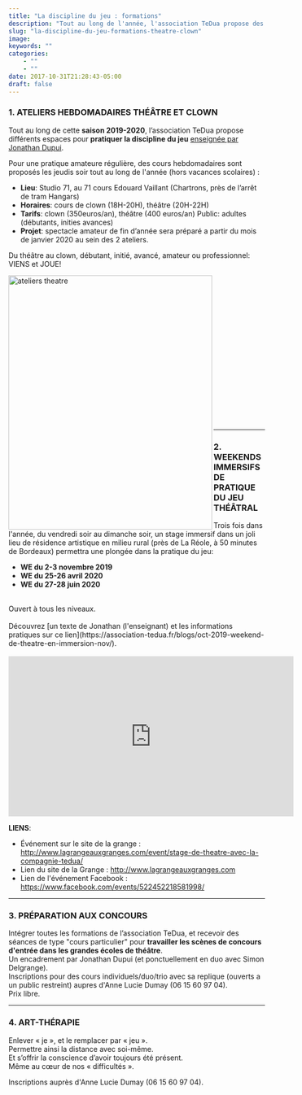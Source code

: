 ```yaml
---
title: "La discipline du jeu : formations"
description: "Tout au long de l'année, l'association TeDua propose des stages, ateliers, formations au Jeu. En cette fin de saison 2018-2019, TeDua se structure en Ecole."
slug: "la-discipline-du-jeu-formations-theatre-clown"
image:
keywords: ""
categories:
    - ""
    - ""
date: 2017-10-31T21:28:43-05:00
draft: false
---
```

### 1. ATELIERS HEBDOMADAIRES THÉÂTRE ET CLOWN

Tout au long de cette **saison 2019-2020**, l’association TeDua propose différents espaces pour **pratiquer la discipline du jeu** [enseignée par Jonathan Dupui](https://association-tedua.fr/blogs/jonathan-dupui-enseignant-discipline-du-jeu-theatre-clown).

Pour  une pratique amateure régulière, des cours hebdomadaires sont proposés les jeudis soir tout au long de l'année (hors vacances scolaires) : <br>
- **Lieu**: Studio 71, au 71 cours Edouard Vaillant (Chartrons, près de l’arrêt de tram Hangars) <br>
- **Horaires**: cours de clown (18H-20H), théâtre (20H-22H) <br>
- **Tarifs**: clown (350euros/an), théâtre (400 euros/an) Public: adultes (débutants, inities avances) <br>
- **Projet**: spectacle amateur de fin d’année sera préparé a partir du mois de janvier 2020 au sein des 2 ateliers. <br>

Du théâtre au clown, débutant, initié, avancé, amateur ou professionnel:
VIENS et JOUE!

 <img src="/img/theatre20192020.jpg" alt="ateliers theatre" style="width:400px;height:500px;" align="left" hspace=”100”> 


<br>
 <br>
<br>
 <br>
<br>
 <br>
<br>
 <br>
<br>
 <br>
<br>
 <br>
<br>
 <br>
<br>
 <br>
<br>

   
----------------------------

### 2. WEEKENDS IMMERSIFS DE PRATIQUE DU JEU THÉÂTRAL
Trois fois dans l'année, du vendredi soir au dimanche soir, un stage immersif dans un joli lieu de résidence artistique en milieu rural (près de La Réole, à 50 minutes de Bordeaux) permettra une plongée dans la pratique du jeu:<br>
- **WE du 2-3 novembre 2019** <br>
- **WE du 25-26 avril 2020** <br>
- **WE du 27-28 juin 2020** <br>
 <br>
Ouvert à tous les niveaux.<br>
<br>
Découvrez [un texte de Jonathan (l'enseignant) et les informations pratiques sur ce lien](https://association-tedua.fr/blogs/oct-2019-weekend-de-theatre-en-immersion-nov/).
<br>
<br>
<iframe width="560" height="315" src="https://www.youtube.com/embed/XrEOK27KugE" frameborder="0" allow="accelerometer; autoplay; encrypted-media; gyroscope; picture-in-picture" allowfullscreen></iframe>
 <br>


 
**LIENS**:<br>
- Événement sur le site de la grange : http://www.lagrangeauxgranges.com/event/stage-de-theatre-avec-la-compagnie-tedua/ <br>
- Lien du site de la Grange : http://www.lagrangeauxgranges.com <br>
- Lien de l'événement Facebook : https://www.facebook.com/events/522452218581998/ <br>

-----------------------------
### 3. PRÉPARATION AUX CONCOURS
Intégrer toutes les formations de l’association TeDua, et recevoir des séances de type "cours particulier" pour **travailler les scènes de concours d'entrée dans les grandes écoles de théâtre**.  
Un encadrement par Jonathan Dupui (et ponctuellement en duo avec Simon Delgrange).
<br>Inscriptions pour des cours individuels/duo/trio avec sa replique (ouverts a un public restreint) aupres d'Anne Lucie Dumay (06 15 60 97 04).
<br>Prix libre.

------------------
### 4. ART-THÉRAPIE  
Enlever « je », et le remplacer par « jeu ».    
Permettre ainsi la distance avec soi-même.    
Et s’offrir la conscience d’avoir toujours été présent.   
Même au cœur de nos « difficultés ».

Inscriptions auprès d'Anne Lucie Dumay (06 15 60 97 04).
